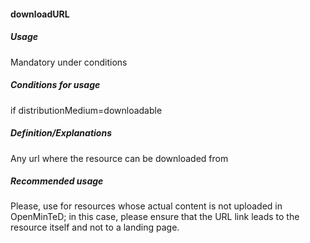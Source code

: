 #### downloadURL
##### Usage
Mandatory under conditions
##### Conditions for usage
if distributionMedium=downloadable
##### Definition/Explanations
Any url where the resource can be downloaded from
##### Recommended usage
Please, use for resources whose actual content is not uploaded in OpenMinTeD; in this case, please ensure that the URL link leads to the resource itself and not to a landing page.
